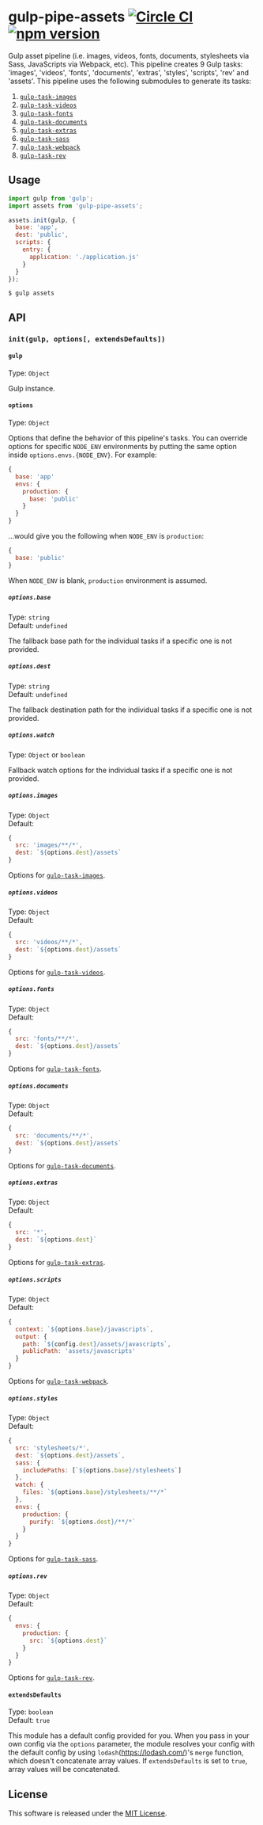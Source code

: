 # gulp-pipe-assets [![Circle CI](https://circleci.com/gh/VARIANTE/gulp-pipe-assets/tree/master.svg?style=svg)](https://circleci.com/gh/VARIANTE/gulp-pipe-assets/tree/master) [![npm version](https://badge.fury.io/js/gulp-pipe-assets.svg)](https://badge.fury.io/js/gulp-pipe-assets)

Gulp asset pipeline (i.e. images, videos, fonts, documents, stylesheets via Sass, JavaScripts via Webpack, etc). This pipeline creates 9 Gulp tasks: 'images', 'videos', 'fonts', 'documents', 'extras', 'styles', 'scripts', 'rev' and 'assets'. This pipeline uses the following submodules to generate its tasks:

1. [`gulp-task-images`](https://www.npmjs.com/package/gulp-task-images)
2. [`gulp-task-videos`](https://www.npmjs.com/package/gulp-task-videos)
3. [`gulp-task-fonts`](https://www.npmjs.com/package/gulp-task-fonts)
4. [`gulp-task-documents`](https://www.npmjs.com/package/gulp-task-documents)
5. [`gulp-task-extras`](https://www.npmjs.com/package/gulp-task-extras)
6. [`gulp-task-sass`](https://www.npmjs.com/package/gulp-task-sass)
7. [`gulp-task-webpack`](https://www.npmjs.com/package/gulp-task-webpack)
8. [`gulp-task-rev`](https://www.npmjs.com/package/gulp-task-rev)

## Usage

```js
import gulp from 'gulp';
import assets from 'gulp-pipe-assets';

assets.init(gulp, {
  base: 'app',
  dest: 'public',
  scripts: {
    entry: {
      application: './application.js' 
    }
  }
});
```

```
$ gulp assets
```

## API

### `init(gulp, options[, extendsDefaults])`

#### `gulp`

Type: `Object`

Gulp instance.

#### `options`

Type: `Object`

Options that define the behavior of this pipeline's tasks. You can override options for specific `NODE_ENV` environments by putting the same option inside `options.envs.{NODE_ENV}`. For example:

```js
{
  base: 'app'
  envs: {
    production: {
      base: 'public'
    }
  }
}
```

...would give you the following when `NODE_ENV` is `production`:

```js
{
  base: 'public'
}
```

When `NODE_ENV` is blank, `production` environment is assumed.

##### `options.base`

Type: `string`<br>
Default: `undefined`

The fallback base path for the individual tasks if a specific one is not provided.

##### `options.dest`

Type: `string`<br>
Default: `undefined`

The fallback destination path for the individual tasks if a specific one is not provided.

##### `options.watch`

Type: `Object` or `boolean`

Fallback watch options for the individual tasks if a specific one is not provided.

##### `options.images`

Type: `Object`<br>
Default: 
```js
{ 
  src: 'images/**/*',
  dest: `${options.dest}/assets`
}
```

Options for [`gulp-task-images`](https://www.npmjs.com/package/gulp-task-images).

##### `options.videos`

Type: `Object`<br>
Default:
```js
{ 
  src: 'videos/**/*',
  dest: `${options.dest}/assets`
}
```

Options for [`gulp-task-videos`](https://www.npmjs.com/package/gulp-task-videos).

##### `options.fonts`

Type: `Object`<br>
Default:
```js
{ 
  src: 'fonts/**/*',
  dest: `${options.dest}/assets`
}
```

Options for [`gulp-task-fonts`](https://www.npmjs.com/package/gulp-task-fonts).

##### `options.documents`

Type: `Object`<br>
Default: 
```js
{ 
  src: 'documents/**/*',
  dest: `${options.dest}/assets`
}
```

Options for [`gulp-task-documents`](https://www.npmjs.com/package/gulp-task-documents).

##### `options.extras`

Type: `Object`<br>
Default: 
```js
{ 
  src: '*',
  dest: `${options.dest}`
}
```

Options for [`gulp-task-extras`](https://www.npmjs.com/package/gulp-task-extras).

##### `options.scripts`

Type: `Object`<br>
Default:
```js
{
  context: `${options.base}/javascripts`,
  output: {
    path: `${config.dest}/assets/javascripts`,
    publicPath: 'assets/javascripts'
  }
}
```

Options for [`gulp-task-webpack`](https://www.npmjs.com/package/gulp-task-webpack).

##### `options.styles`

Type: `Object`<br>
Default:
```js
{
  src: 'stylesheets/*',
  dest: `${options.dest}/assets`,
  sass: {
    includePaths: [`${options.base}/stylesheets`]
  },
  watch: {
    files: `${options.base}/stylesheets/**/*`
  },
  envs: {
    production: {
      purify: `${options.dest}/**/*`
    }
  }
}
```

Options for [`gulp-task-sass`](https://www.npmjs.com/package/gulp-task-sass).

##### `options.rev`

Type: `Object`<br>
Default:
```js
{
  envs: {
    production: {
      src: `${options.dest}`
    }
  }
}
```

Options for [`gulp-task-rev`](https://www.npmjs.com/package/gulp-task-rev).

#### `extendsDefaults`

Type: `boolean`<br>
Default: `true`

This module has a default config provided for you. When you pass in your own config via the `options` parameter, the module resolves your config with the default config by using `lodash`(https://lodash.com/)'s `merge` function, which doesn't concatenate array values. If `extendsDefaults` is set to `true`, array values will be concatenated.

## License

This software is released under the [MIT License](http://opensource.org/licenses/MIT).
